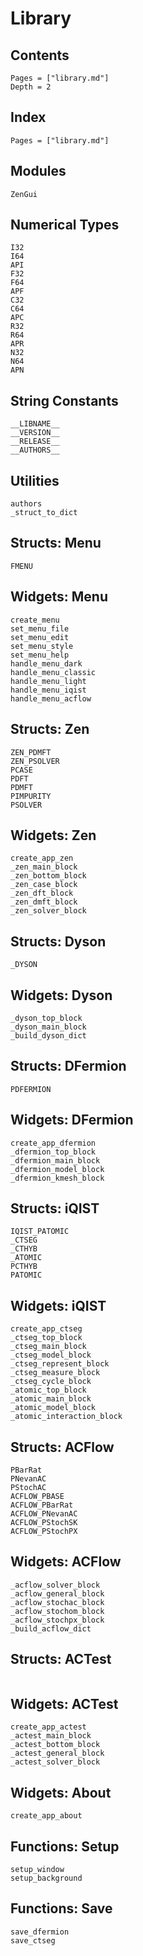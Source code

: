 # Library

## Contents

```@contents
Pages = ["library.md"]
Depth = 2
```

## Index

```@index
Pages = ["library.md"]
```

## Modules

```@docs
ZenGui
```

## Numerical Types

```@docs
I32
I64
API
F32
F64
APF
C32
C64
APC
R32
R64
APR
N32
N64
APN
```

## String Constants

```@docs
__LIBNAME__
__VERSION__
__RELEASE__
__AUTHORS__
```

## Utilities

```@docs
authors
_struct_to_dict
```

## Structs: Menu

```docs
FMENU
```

## Widgets: Menu

```@docs
create_menu
set_menu_file
set_menu_edit
set_menu_style
set_menu_help
handle_menu_dark
handle_menu_classic
handle_menu_light
handle_menu_iqist
handle_menu_acflow
```

## Structs: Zen

```@docs
ZEN_PDMFT
ZEN_PSOLVER
PCASE
PDFT
PDMFT
PIMPURITY
PSOLVER
```

## Widgets: Zen

```@docs
create_app_zen
_zen_main_block
_zen_bottom_block
_zen_case_block
_zen_dft_block
_zen_dmft_block
_zen_solver_block
```

## Structs: Dyson

```@docs
_DYSON
```

## Widgets: Dyson

```@docs
_dyson_top_block
_dyson_main_block
_build_dyson_dict
```

## Structs: DFermion

```@docs
PDFERMION
```

## Widgets: DFermion

```@docs
create_app_dfermion
_dfermion_top_block
_dfermion_main_block
_dfermion_model_block
_dfermion_kmesh_block
```

## Structs: iQIST

```@docs
IQIST_PATOMIC
_CTSEG
_CTHYB
_ATOMIC
PCTHYB
PATOMIC
```

## Widgets: iQIST

```@docs
create_app_ctseg
_ctseg_top_block
_ctseg_main_block
_ctseg_model_block
_ctseg_represent_block
_ctseg_measure_block
_ctseg_cycle_block
_atomic_top_block
_atomic_main_block
_atomic_model_block
_atomic_interaction_block
```

## Structs: ACFlow

```@docs
PBarRat
PNevanAC
PStochAC
ACFLOW_PBASE
ACFLOW_PBarRat
ACFLOW_PNevanAC
ACFLOW_PStochSK
ACFLOW_PStochPX
```

## Widgets: ACFlow

```@docs
_acflow_solver_block
_acflow_general_block
_acflow_stochac_block
_acflow_stochom_block
_acflow_stochpx_block
_build_acflow_dict
```

## Structs: ACTest

```@docs
```

## Widgets: ACTest

```@docs
create_app_actest
_actest_main_block
_actest_bottom_block
_actest_general_block
_actest_solver_block
```

## Widgets: About

```@docs
create_app_about
```

## Functions: Setup

```@docs
setup_window
setup_background
```

## Functions: Save

```@docs
save_dfermion
save_ctseg
```

